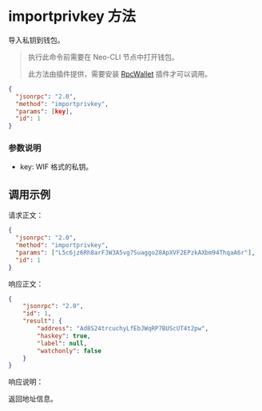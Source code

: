﻿# importprivkey 方法

导入私钥到钱包。

> 执行此命令前需要在 Neo-CLI 节点中打开钱包。
>
> 此方法由插件提供，需要安装 [RpcWallet](https://github.com/neo-project/neo-plugins/releases) 插件才可以调用。



```json
{
  "jsonrpc": "2.0",
  "method": "importprivkey",
  "params": [key],
  "id": 1
}
```



### 参数说明

* key: WIF 格式的私钥。



## 调用示例

请求正文：

```json
{
  "jsonrpc": "2.0",
  "method": "importprivkey",
  "params": ["L5c6jz6Rh8arFJW3A5vg7Suaggo28ApXVF2EPzkAXbm94ThqaA6r"],
  "id": 1
}
```

响应正文：

```json
{
    "jsonrpc": "2.0",
    "id": 1,
    "result": {
        "address": "Ad8S24trcuchyLfEbJWqRP7BUScUT4t2pw",
        "haskey": true,
        "label": null,
        "watchonly": false
    }
}
```

响应说明：

返回地址信息。